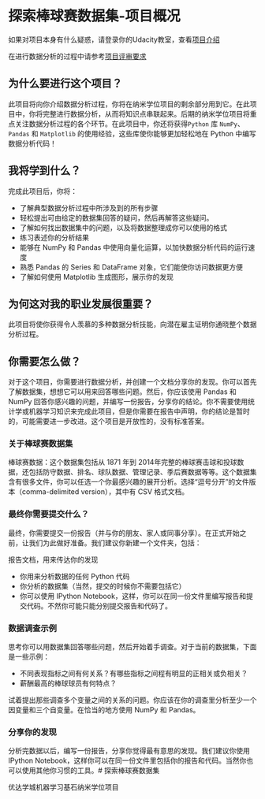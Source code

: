 # 探索棒球赛数据集-项目概况

如果对项目本身有什么疑惑，请登录你的Udacity教室，查看[项目介绍](https://classroom.udacity.com/nanodegrees/nd009-cn-basic/parts/54ccc651-212a-4fb9-a201-a196b6d52656/modules/f7c94c21-5de4-4946-9a06-c58f6d8a6d4d/lessons/3176718735239847/concepts/53862192490923)

在进行数据分析的过程中请参考[项目评审要求](https://review.udacity.com/#!/rubrics/306/view) 

## 为什么要进行这个项目？

此项目将向你介绍数据分析过程，你将在纳米学位项目的剩余部分用到它。在此项目中，你将完整进行数据分析，从而将知识点串联起来。后期的纳米学位项目将重点关注数据分析过程的各个环节。在此项目中，你还将获得`Python` 库 `NumPy`、`Pandas` 和 `Matplotlib` 的使用经验，这些库使你能够更加轻松地在 Python 中编写数据分析代码！

## 我将学到什么？

完成此项目后，你将：

- 了解典型数据分析过程中所涉及到的所有步骤
- 轻松提出可由给定的数据集回答的疑问，然后再解答这些疑问。
- 了解如何找出数据集中的问题，以及将数据整理成你可以使用的格式
- 练习表述你的分析结果
- 能够在 NumPy 和 Pandas 中使用向量化运算，以加快数据分析代码的运行速度
- 熟悉 Pandas 的 Series 和 DataFrame 对象，它们能使你访问数据更方便
- 了解如何使用 Matplotlib 生成图形，展示你的发现


## 为何这对我的职业发展很重要？

此项目将使你获得令人羡慕的多种数据分析技能，向潜在雇主证明你通晓整个数据分析过程。

## 你需要怎么做？

对于这个项目，你需要进行数据分析，并创建一个文档分享你的发现。你可以首先了解数据集，想想它可以用来回答哪些问题。然后，你应该使用 Pandas 和 NumPy 回答你感兴趣的问题，并编写一份报告，分享你的结论。你不需要使用统计学或机器学习知识来完成此项目，但是你需要在报告中声明，你的结论是暂时的，可能需要进一步改进。这个项目是开放性的，没有标准答案。

### 关于棒球赛数据集

棒球赛数据：这个数据集包括从 1871 年到 2014年完整的棒球赛击球和投球数据，还包括防守数据、排名、球队数据、管理记录、季后赛数据等等。这个数据集含有很多文件，你可以任选一个你最感兴趣的展开分析。选择“逗号分开”的文件版本（comma-delimited version），其中有 CSV 格式文档。

### 最终你需要提交什么？

最终，你需要提交一份报告（并与你的朋友、家人或同事分享）。在正式开始之前，让我们为此做好准备。我们建议你新建一个文件夹，包括：

报告文档，用来传达你的发现

- 你用来分析数据的任何 Python 代码
- 你分析的数据集（当然，提交的时候你不需要包括它）
- 你可以使用 IPython Notebook，这样，你可以在同一份文件里编写报告和提交代码。不然你可能只能分别提交报告和代码了。

### 数据调查示例

思考你可以用数据集回答哪些问题，然后开始着手调查。对于当前的数据集，下面是一些示例：

- 不同表现指标之间有何关系？有哪些指标之间程有明显的正相关或负相关？
- 薪酬最高的棒球球员有何特点？

试着提出那些调查多个变量之间的关系的问题。你应该在你的调查里分析至少一个因变量和三个自变量。在恰当的地方使用 NumPy 和 Pandas。

### 分享你的发现

分析完数据以后，编写一份报告，分享你觉得最有意思的发现。我们建议你使用 IPython Notebook，这样你可以在同一份文件里包括你的报告和代码。当然你也可以使用其他你习惯的工具。# 探索棒球赛数据集

优达学城机器学习基石纳米学位项目

